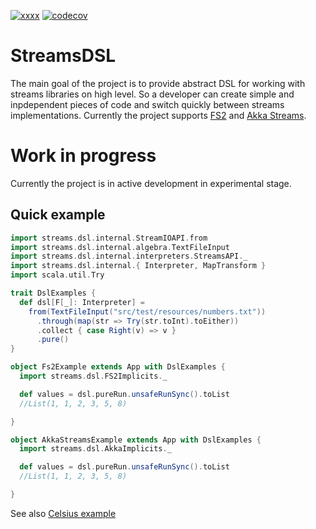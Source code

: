
[![xxxx](https://travis-ci.com/m-plank/StreamsDSL.svg)](https://travis-ci.com/m-plank/StreamsDSL)
[![codecov](https://codecov.io/gh/m-plank/StreamsDSL/branch/master/graph/badge.svg)](https://codecov.io/gh/m-plank/StreamsDSL)

# StreamsDSL

The main goal of the project is to provide abstract DSL for working with streams libraries on high level. 
So a developer can create simple and inpdependent pieces of code and switch quickly between streams implementations.
Currently the project supports [FS2](https://github.com/functional-streams-for-scala/fs2) and [Akka Streams](https://doc.akka.io/docs/akka/current/stream/index.html).

# Work in progress 

Currently the project is in active development in experimental stage.    


## Quick example
```scala
import streams.dsl.internal.StreamIOAPI.from
import streams.dsl.internal.algebra.TextFileInput
import streams.dsl.internal.interpreters.StreamsAPI._
import streams.dsl.internal.{ Interpreter, MapTransform }
import scala.util.Try

trait DslExamples {
  def dsl[F[_]: Interpreter] =
    from(TextFileInput("src/test/resources/numbers.txt"))
      .through(map(str => Try(str.toInt).toEither))
      .collect { case Right(v) => v }
      .pure()
}

object Fs2Example extends App with DslExamples {
  import streams.dsl.FS2Implicits._

  def values = dsl.pureRun.unsafeRunSync().toList
  //List(1, 1, 2, 3, 5, 8)

}

object AkkaStreamsExample extends App with DslExamples {
  import streams.dsl.AkkaImplicits._

  def values = dsl.pureRun.unsafeRunSync().toList
  //List(1, 1, 2, 3, 5, 8)

}

```

See also [Celsius example](https://github.com/m-plank/StreamsDSL/blob/master/examples/src/main/scala/streams/dsl/CelsiusFs2Example.scala)


